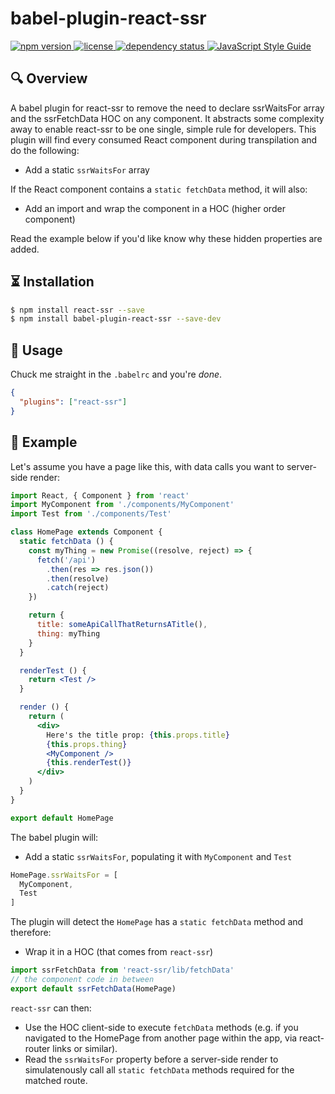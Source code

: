 # babel-plugin-react-ssr

<a href="https://www.npmjs.com/package/babel-plugin-react-ssr">
  <img src="https://img.shields.io/npm/v/babel-plugin-react-ssr.svg" alt="npm version">
</a>
<a href="https://github.com/oayres/babel-plugin-react-ssr/blob/master/LICENSE.md">
  <img src="https://img.shields.io/npm/l/babel-plugin-react-ssr.svg" alt="license">
</a>
<a href="https://david-dm.org/oayres/babel-plugin-react-ssr">
  <img src="https://david-dm.org/oayres/babel-plugin-react-ssr/status.svg" alt="dependency status">
</a>
<a href="https://standardjs.com">
  <img src="https://img.shields.io/badge/code_style-standard-brightgreen.svg" alt="JavaScript Style Guide" />
</a>
<br>

## 🔍 Overview

A babel plugin for react-ssr to remove the need to declare ssrWaitsFor array and the ssrFetchData HOC on any component. It abstracts some complexity away to enable react-ssr to be one single, simple rule for developers. This plugin will find every consumed React component during transpilation and do the following:
- Add a static `ssrWaitsFor` array

If the React component contains a `static fetchData` method, it will also:
- Add an import and wrap the component in a HOC (higher order component)

Read the example below if you'd like know why these hidden properties are added.

## ⏳ Installation

```sh
$ npm install react-ssr --save
$ npm install babel-plugin-react-ssr --save-dev
```

## 🔦 Usage

Chuck me straight in the `.babelrc` and you're *done*.

```json
{
  "plugins": ["react-ssr"]
}
```

## 🎁 Example

Let's assume you have a page like this, with data calls you want to server-side render:

```jsx
import React, { Component } from 'react'
import MyComponent from './components/MyComponent'
import Test from './components/Test'

class HomePage extends Component {
  static fetchData () {
    const myThing = new Promise((resolve, reject) => {
      fetch('/api')
        .then(res => res.json())
        .then(resolve)
        .catch(reject)
    })

    return {
      title: someApiCallThatReturnsATitle(),
      thing: myThing
    }
  }

  renderTest () {
    return <Test />
  }

  render () {
    return (
      <div>
        Here's the title prop: {this.props.title}
        {this.props.thing}
        <MyComponent />
        {this.renderTest()}
      </div>
    )
  }
}

export default HomePage
```

The babel plugin will:

- Add a static `ssrWaitsFor`, populating it with `MyComponent` and `Test`
```js
HomePage.ssrWaitsFor = [
  MyComponent,
  Test
]
```

The plugin will detect the `HomePage` has a `static fetchData` method and therefore:

- Wrap it in a HOC (that comes from `react-ssr`)
```js
import ssrFetchData from 'react-ssr/lib/fetchData'
// the component code in between
export default ssrFetchData(HomePage)
```

`react-ssr` can then:
- Use the HOC client-side to execute `fetchData` methods (e.g. if you navigated to the HomePage from another page within the app, via react-router links or similar).
- Read the `ssrWaitsFor` property before a server-side render to simulatenously call all `static fetchData` methods required for the matched route.
